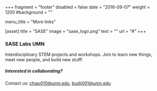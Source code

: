 +++
fragment = "footer"
disabled = false
date = "2016-09-07"
weight = 1200
#background = ""

menu_title = "More links"

[asset]
  title = "SASE"
  image = "sase_logo.png"
  text = ""
  url = "#"
+++

### SASE Labs UMN

Interdisciplinary STEM projects and workshops. Join to learn new things, meet new people, and build new stuff!

##### Interested in collaborating?

Contact us: chiao010@umn.edu, budij001@umn.edu